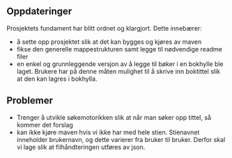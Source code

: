 ## Oppdateringer 
Prosjektets fundament har blitt ordnet og klargjort. Dette innebærer:

- å sette opp prosjektet slik at det kan bygges og kjøres av maven
- fikse den generelle mappestrukturen samt legge til nødvendige readme filer
- en enkel og grunnleggende versjon av å legge til bøker i en bokhylle ble laget. Brukere har på denne måten
mulighet til å skrive inn boktittel slik at den kan lagres i bokhylla.  

## Problemer
- Trenger å utvikle søkemotorikken slik at når man søker opp tittel, så kommer det forslag 
- kan ikke kjøre maven hvis vi ikke har med hele stien. Stienavnet inneholder brukernavn, og dette varierer fra bruker til bruker. Derfor skal vi lage slik at filhåndteringen utføres av json. 
